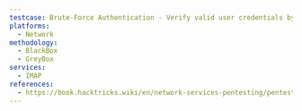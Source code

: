 ```yaml
---
testcase: Brute-Force Authentication - Verify valid user credentials by brute forcing IMAP login using Hydra or similar tools
platforms: 
  - Network
methodology: 
  - BlackBox
  - GreyBox
services:
  - IMAP
references:
  - https://book.hacktricks.wiki/en/network-services-pentesting/pentesting-imap.html
---
```

